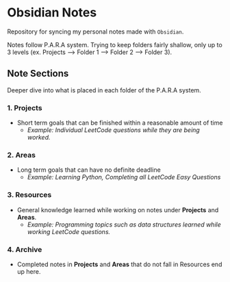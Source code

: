 # Obsidian Notes
Repository for syncing my personal notes made with `Obsidian`.

Notes follow P.A.R.A system. Trying to keep folders fairly shallow, only up to 3 levels (ex. Projects --> Folder 1 --> Folder 2 --> Folder 3).

## Note Sections
Deeper dive into what is placed in each folder of the P.A.R.A system.

### 1. Projects
- Short term goals that can be finished within a reasonable amount of time
	- *Example: Individual LeetCode questions while they are being worked.*

### 2. Areas
- Long term goals that can have no definite deadline
	- *Example: Learning Python, Completing all LeetCode Easy Questions*

### 3. Resources
- General knowledge learned while working on notes under **Projects** and **Areas**.
	- *Example: Programming topics such as data structures learned while working LeetCode questions.*

### 4. Archive
- Completed notes in **Projects** and **Areas** that do not fall in Resources end up here.